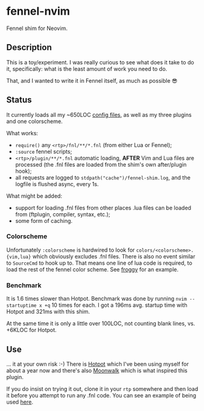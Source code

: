 # fennel-nvim

Fennel shim for Neovim.

## Description

This is a toy/experiment. I was really curious to see what does it take to
do it, specifically: what is the least amount of work you need to do.

That, and I wanted to write it in Fennel itself, as much as possible 😎

## Status

It currently loads all my ~650LOC [config files](https://github.com/alexaandru/nvim-config),
as well as my three plugins and one colorscheme.

What works:

- `require()` any `<rtp>/fnl/**/*.fnl` (from either Lua or Fennel);
- `:source` fennel scripts;
- `<rtp>/plugin/**/*.fnl` automatic loading, **AFTER** Vim and Lua files are processed
  (the .fnl files are loaded from the shim's own after/plugin hook);
- all requests are logged to `stdpath("cache")/fennel-shim.log`, and the logfile
  is flushed async, every 1s.

What might be added:

- support for loading .fnl files from other places .lua files can be loaded from
  (ftplugin, compiler, syntax, etc.);
- some form of caching.

### Colorscheme

Unfortunately `:colorscheme` is hardwired to look for `colors/<colorscheme>.{vim,lua}`
which obviously excludes .fnl files. There is also no event similar to `SourceCmd`
to hook up to. That means one line of lua code is required, to load the rest of the
fennel color scheme. See [froggy](https://github.com/alexaandru/froggy) for an example.

### Benchmark

It is 1.6 times slower than Hotpot. Benchmark was done by running
`nvim --startuptime x +q` 10 times for each. I got a 196ms avg. startup time
with Hotpot and 321ms with this shim.

At the same time it is only a little over 100LOC, not counting blank lines,
vs. +6KLOC for Hotpot.

## Use

... it at your own risk :-) There is [Hotpot](https://github.com/rktjmp/hotpot.nvim)
which I've been using myself for about a year now and there's also [Moonwalk](https://github.com/gpanders/nvim-moonwalk)
which is what inspired this plugin.

If you do insist on trying it out, clone it in your `rtp` somewhere and then
load it before you attempt to run any .fnl code. You can see an example of
being used [here](https://github.com/alexaandru/nvim-config).
